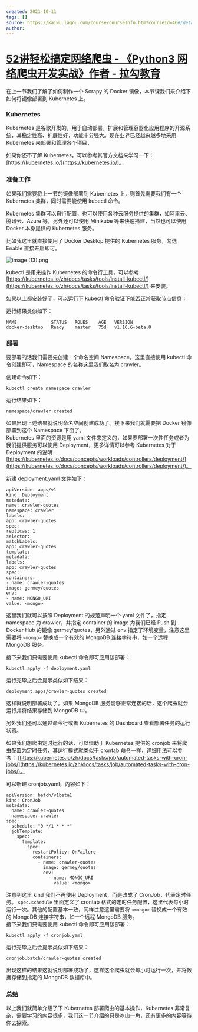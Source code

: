 ```yaml
---
created: 2021-10-11
tags: []
source: https://kaiwu.lagou.com/course/courseInfo.htm?courseId=46#/detail/pc?id=1661
author: 
---
```


# [52讲轻松搞定网络爬虫 - 《Python3 网络爬虫开发实战》作者 - 拉勾教育](https://kaiwu.lagou.com/course/courseInfo.htm?courseId=46#/detail/pc?id=1661)


在上一节我们了解了如何制作一个 Scrapy 的 Docker 镜像，本节课我们来介绍下如何将镜像部署到 Kubernetes 上。

### Kubernetes

Kubernetes 是谷歌开发的，用于自动部署，扩展和管理容器化应用程序的开源系统，其稳定性高、扩展性好，功能十分强大。现在业界已经越来越多地采用 Kubernetes 来部署和管理各个项目，

如果你还不了解 Kubernetes，可以参考其官方文档来学习一下： [https://kubernetes.io/](https://kubernetes.io/)。

### 准备工作

如果我们需要将上一节的镜像部署到 Kubernetes 上，则首先需要我们有一个 Kubernetes 集群，同时需要能使用 kubectl 命令。

Kubernetes 集群可以自行配置，也可以使用各种云服务提供的集群，如阿里云、腾讯云、Azure 等，另外还可以使用 Minikube 等来快速搭建，当然也可以使用 Docker 本身提供的 Kubernetes 服务。

比如我这里就直接使用了 Docker Desktop 提供的 Kubernetes 服务，勾选 Enable 直接开启即可。

![image (13).png](https://s0.lgstatic.com/i/image/M00/40/A7/Ciqc1F8zZ0eAS3RkAADg5KBv-5U920.png)

kubectl 是用来操作 Kubernetes 的命令行工具，可以参考 [https://kubernetes.io/zh/docs/tasks/tools/install-kubectl/](https://kubernetes.io/zh/docs/tasks/tools/install-kubectl/) 来安装。

如果以上都安装好了，可以运行下 kubectl 命令验证下能否正常获取节点信息：

运行结果类似如下：

```
NAME             STATUS   ROLES    AGE   VERSION 
docker-desktop   Ready    master   75d   v1.16.6-beta.0 
```

### 部署

要部署的话我们需要先创建一个命名空间 Namespace，这里直接使用 kubectl 命令创建即可，Namespace 的名称这里我们取名为 crawler。

创建命令如下：

```
kubectl create namespace crawler 
```

运行结果如下：

```
namespace/crawler created 
```

如果出现上述结果就说明命名空间创建成功了。接下来我们就需要把 Docker 镜像部署到这个 Namespace 下面了。  
Kubernetes 里面的资源是用 yaml 文件来定义的，如果要部署一次性任务或者为我们提供服务可以使用 Deployment，更多详情可以参考 Kubernetes 对于 Deployment 的说明： [https://kubernetes.io/docs/concepts/workloads/controllers/deployment/](https://kubernetes.io/docs/concepts/workloads/controllers/deployment/)。

新建 deployment.yaml 文件如下：

```
apiVersion: apps/v1 
kind: Deployment 
metadata: 
name: crawler-quotes 
namespace: crawler 
labels: 
app: crawler-quotes 
spec: 
replicas: 1 
selector: 
matchLabels: 
app: crawler-quotes 
template: 
metadata: 
labels: 
app: crawler-quotes 
spec: 
containers: 
- name: crawler-quotes 
image: germey/quotes 
env: 
- name: MONGO_URI 
value: <mongo> 
```

这里我们就可以按照 Deployment 的规范声明一个 yaml 文件了，指定 namespace 为 crawler，并指定 container 的 image 为我们已经 Push 到 Docker Hub 的镜像 germey/quotes，另外通过 env 指定了环境变量，注意这里需要将 `<mongo>` 替换成一个有效的 MongoDB 连接字符串，如一个远程 MongoDB 服务。

接下来我们只需要使用 kubectl 命令即可应用该部署：

```
kubectl apply -f deployment.yaml 
```

运行完毕之后会提示类似如下结果：

```
deployment.apps/crawler-quotes created 
```

这样就说明部署成功了。如果 MongoDB 服务能够正常连接的话，这个爬虫就会运行并将结果存储到 MongoDB 中。

另外我们还可以通过命令行或者 Kubernetes 的 Dashboard 查看部署任务的运行状态。

如果我们想爬虫定时运行的话，可以借助于 Kubernetes 提供的 cronjob 来将爬虫配置为定时任务，其运行模式就类似于 crontab 命令一样，详细用法可以参考： [https://kubernetes.io/zh/docs/tasks/job/automated-tasks-with-cron-jobs/](https://kubernetes.io/zh/docs/tasks/job/automated-tasks-with-cron-jobs/)。

可以新建 cronjob.yaml，内容如下：

```
apiVersion: batch/v1beta1 
kind: CronJob 
metadata: 
  name: crawler-quotes 
  namespace: crawler 
spec: 
  schedule: "0 */1 * * *" 
  jobTemplate: 
    spec: 
      template: 
        spec: 
          restartPolicy: OnFailure 
          containers: 
            - name: crawler-quotes 
              image: germey/quotes 
              env: 
                - name: MONGO_URI 
                  value: <mongo> 
```

注意到这里 kind 我们不再使用 Deployment，而是改成了 CronJob，代表定时任务。 `spec.schedule` 里面定义了 crontab 格式的定时任务配置，这里代表每小时运行一次。其他的配置基本一致，同样注意这里需要将 `<mongo>` 替换成一个有效的 MongoDB 连接字符串，如一个远程 MongoDB 服务。  
接下来我们只需要使用 kubectl 命令即可应用该部署：

```
kubectl apply -f cronjob.yaml 
```

运行完毕之后会提示类似如下结果：

```
cronjob.batch/crawler-quotes created 
```

出现这样的结果这就说明部署成功了，这样这个爬虫就会每小时运行一次，并将数据存储到指定的 MongoDB 数据库中。

### 总结

以上我们就简单介绍了下 Kubernetes 部署爬虫的基本操作，Kubernetes 非常复杂，需要学习的内容很多，我们这一节介绍的只是冰山一角，还有更多的内容等待你去探索。
